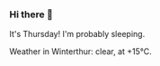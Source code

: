 ### Hi there :wave:

It's Thursday! I'm probably sleeping.

Weather in Winterthur: clear, at +15°C.
